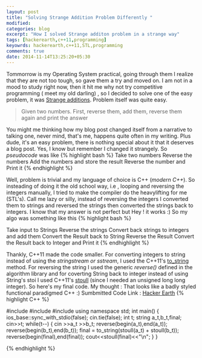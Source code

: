 ```yaml
---
layout: post
title: "Solving Strange Addition Problem Differently "
modified:
categories: blog
excerpt: "How I solved Strange additon problem in a strange way" 
tags: [hackerearth,c++11,programming]
keyowrds: hackerearth,c++11,STL,programming 
comments: true
date: 2014-11-14T13:25:20+05:30
---
```


Tommorrow is my Operating System practical, going through them I realize that they are not too tough, so gave them a try and moved on. I am not in a mood to study right now, then it hit me why not try competitive programming ( meet my old darling) , so I decided to solve one of the easy problem, it was [Strange additions](http://www.hackerearth.com/problem/algorithm/the-reversed-numbers/). Problem itself was quite easy.
<blockquote>
  Given two numbers. First, reverse them, add them, reverse them again and print the answer 
</blockquote>

You might me thinking how my blog post changed itself from a narrative to talking one, never mind, that's me, happens quite often in my writing. Plus dude, it's an easy problem, there is nothing special about it that it deserves a blog post. Yes, I know but remember I changed it strangely. So *pseudocode* was like 
 {% highlight bash %}
 Take two numbers
 Reverse the numbers 
 Add the numbers and store the result
 Reverse the number and Print it 
 {% endhighlight %}

 Well, problem is trivial and my language of choice is C++ (*modern C++*). So insteading of doing it the old school way, i.e , looping and reversing the integers manually, I tried to make the compiler do the heavylifting for me (STL's). Call me lazy or silly, instead of reversing the integers I converted them to strings and reversed the strings then converted the strings back to integers. I know that my answer is not perfect but Hey ! it works :) 
 So my algo was something like this
 {% highlight bash %}

 Take input to Strings
 Reverse the strings
 Convert back strings to integers and add them 
 Convert the Result back to String
 Reverse the Result 
 Convert the Result back to Integer and Print it 
 {% endhighlight %}

 Thankly, C++11 made the code smaller. For converting integers to string instead of using the *stringstream or sstream*, I used the C++11's [to_string](http://en.cppreference.com/w/cpp/string/basic_string/to_string) method. For reversing the string I used the generic *reverse()* defined in the algorithm library and for coverting String back to integer instead of using String's stoi I used C++11's [stoull](http://en.cppreference.com/w/cpp/string/basic_string/stoul)  (since I needed an unsigned long long integer). So here's my final code.
 My thought : That looks like a badly styled  functional paradigmed C++ :)
 Sumbmitted Code Link : [Hacker Earth](http://www.hackerearth.com/submission/986973/)
 {% highlight C++ %}

#include <iostream>
#include <string>
#include <algorithm>
using namespace std;
int main()
{
 ios_base::sync_with_stdio(false);
 cin.tie(false);
 int t;
 string a_t,b_t,final;
 cin>>t;
 while(t--)
    {
    	cin >>a_t >>b_t;
    	reverse(begin(a_t),end(a_t));
    	reverse(begin(b_t),end(b_t));
        final = to_string(stoull(a_t) + stoull(b_t));
        reverse(begin(final),end(final));
        cout<<stoull(final)<<"\n";
    }
}
 
 {% endhighlight %}

  

